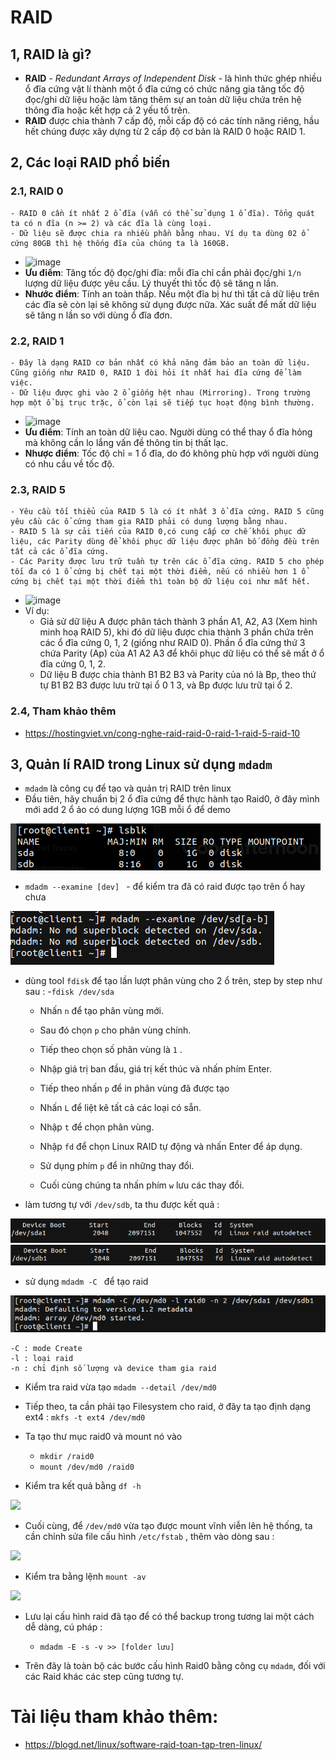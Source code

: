 # RAID
## 1, RAID là gì?
* **RAID** - *Redundant Arrays of Independent Disk* - là hình thức ghép nhiều ổ đĩa cứng vật lí thành một ổ đĩa cứng có chức năng gia tăng tốc độ đọc/ghi dữ liệu hoặc làm tăng thêm sự an toàn dữ liệu chứa trên hệ thông đĩa hoặc kết hợp cả 2 yếu tố trên.
* **RAID** được chia thành 7 cấp độ, mỗi cấp độ có các tính năng riêng, hầu hết chúng được xây dựng từ 2 cấp độ cơ bản là RAID 0 hoặc RAID 1.
## 2, Các loại RAID phổ biến
### 2.1, RAID 0
```
- RAID 0 cần ít nhất 2 ổ đĩa (vẫn có thể sử dụng 1 ổ đĩa). Tổng quát ta có n đĩa (n >= 2) và các đĩa là cùng loại.
- Dữ liệu sẽ được chia ra nhiều phần bằng nhau. Ví dụ ta dùng 02 ổ cứng 80GB thì hệ thống đĩa của chúng ta là 160GB.
```
* ![image](https://user-images.githubusercontent.com/88284121/198221133-b27bab09-6270-4132-a371-7468bd5facfe.png)
* **Ưu điểm**: Tăng tốc độ đọc/ghi đĩa: mỗi đĩa chỉ cần phải đọc/ghi `1/n` lượng dữ liệu được yêu cầu. Lý thuyết thì tốc độ sẽ tăng n lần.
* **Nhước điểm**: Tính an toàn thấp. Nếu một đĩa bị hư thì tất cả dữ liệu trên các đĩa sẽ còn lại sẽ không sử dụng được nữa. Xác suất để mất dữ liệu sẽ tăng n lần so với dùng ổ đĩa đơn.
### 2.2, RAID 1
```
- Đây là dạng RAID cơ bản nhất có khả năng đảm bảo an toàn dữ liệu. Cũng giống như RAID 0, RAID 1 đòi hỏi ít nhất hai đĩa cứng để làm việc.
- Dữ liệu được ghi vào 2 ổ giống hệt nhau (Mirroring). Trong trường hợp một ổ bị trục trặc, ổ còn lại sẽ tiếp tục hoạt động bình thường.
```
* ![image](https://user-images.githubusercontent.com/88284121/198221252-5e41b9a1-ed2d-4d39-8e6b-1502c2301c2f.png)
* **Ưu điểm**: Tính an toàn dữ liệu cao. Người dùng có thể thay ổ đĩa hỏng mà không cần lo lắng vấn đề thông tin bị thất lạc.
* **Nhược điểm**: Tốc độ chỉ = 1 ổ đĩa, do đó không phù hợp với người dùng có nhu cầu về tốc độ.
### 2.3, RAID 5
```
- Yêu cầu tối thiểu của RAID 5 là có ít nhất 3 ổ đĩa cứng. RAID 5 cũng yêu cầu các ổ cứng tham gia RAID phải có dung lượng bằng nhau.
- RAID 5 là sự cải tiến của RAID 0,có cung cấp cơ chế khôi phục dữ liệu, các Parity dùng để khôi phục dữ liệu được phân bố đồng đều trên tất cả các ổ đĩa cứng.
- Các Parity được lưu trữ tuần tự trên các ổ đĩa cứng. RAID 5 cho phép tối đa có 1 ổ cứng bị chết tại một thời điểm, nếu có nhiều hơn 1 ổ cứng bị chết tại một thời điểm thì toàn bộ dữ liệu coi như mất hết. 
```
* ![image](https://user-images.githubusercontent.com/88284121/198221790-4fa7d07f-3768-4f98-b710-b4867a66a3f8.png)
* Ví dụ:
  - Giả sử dữ liệu A được phân tách thành 3 phần A1, A2, A3 (Xem hình minh hoạ RAID 5), khi đó dữ liệu được chia thành 3 phần chứa trên các ổ đĩa cứng 0, 1, 2 (giống như RAID 0). Phần ổ đĩa cứng thứ 3 chứa Parity (Ap) của A1 A2 A3 để khôi phục dữ liệu có thể sẽ mất ở ổ đĩa cứng 0, 1, 2.
  - Dữ liệu B được chia thành B1 B2 B3 và Parity của nó là Bp, theo thứ tự B1 B2 B3 được lưu trữ tại ổ 0 1 3, và Bp được lưu trữ tại ổ 2.
### 2.4, Tham khảo thêm
* https://hostingviet.vn/cong-nghe-raid-raid-0-raid-1-raid-5-raid-10
## 3, Quản lí RAID trong Linux sử dụng `mdadm`
- `mdadm` là công cụ để tạo và quản trị RAID trên linux 
- Đầu tiên, hãy chuẩn bị 2 ổ đĩa cứng để thực hành tạo Raid0, ở đây mình mới add 2 ổ ảo có dung lượng 1GB mỗi ổ để demo

 <img src="https://github.com/tulha161/linux/blob/main/images/11.5.png">

- `mdadm --examine [dev] ` - để kiểm tra đã có raid được tạo trên ổ hay chưa

 <img src="https://github.com/tulha161/linux/blob/main/images/11.6.png">

- dùng tool `fdisk` để tạo lần lượt phân vùng cho 2 ổ trên, step by step như sau : 
	-`fdisk /dev/sda`
	- Nhấn `n` để tạo phân vùng mới.
	- Sau đó chọn `p` cho phân vùng chính.
	- Tiếp theo chọn số phân vùng là `1` .
	- Nhập giá trị ban đầu, giá trị kết thúc và nhấn phím Enter.
	- Tiếp theo nhấn `p` để in phân vùng đã được tạo

	- Nhấn `L` để liệt kê tất cả các loại có sẵn.
	- Nhập `t` để chọn phân vùng.
	- Nhập `fd` để chọn Linux RAID tự động và nhấn Enter để áp dụng.
	- Sử dụng phím `p` để in những thay đổi.
	- Cuối cùng chúng ta nhấn phím `w` lưu các thay đổi.
- làm tương tự với `/dev/sdb`, ta thu được kết quả : 

<img src="https://github.com/tulha161/linux/blob/main/images/11.7.png">
<img src="https://github.com/tulha161/linux/blob/main/images/11.8.png">

- sử dụng `mdadm -C ` để tạo raid

 <img src="https://github.com/tulha161/linux/blob/main/images/11.9.png">
 
 ````
-C : mode Create
-l : loại raid 
-n : chỉ định số lượng và device tham gia raid
`````	
- Kiểm tra raid vừa tạo `mdadm --detail /dev/md0`

- Tiếp theo, ta cần phải tạo Filesystem cho raid, ở đây ta tạo định dạng ext4 : `mkfs -t ext4 /dev/md0`
- Ta tạo thư mục raid0 và mount nó vào 
	- `mkdir /raid0`
	- `mount /dev/md0 /raid0`
- Kiểm tra kết quả bằng `df -h`

 <img src="https://github.com/tulha161/linux/blob/main/images/11.10.png">

- Cuối cùng, để `/dev/md0` vừa tạo được mount vĩnh viễn lên hệ thống, ta cần chỉnh sửa file cấu hình `/etc/fstab` , thêm vào dòng sau :

 <img src="https://github.com/tulha161/linux/blob/main/images/11.11.png">

- Kiểm tra bằng lệnh `mount -av`

 <img src="https://github.com/tulha161/linux/blob/main/images/11.12.png">

- Lưu lại cấu hình raid đã tạo để có thể backup trong tương lai một cách dễ dàng, cú pháp : 
	- `mdadm -E -s -v >> [folder lưu]`

- Trên đây là toàn bộ các bước cấu hình Raid0 bằng công cụ `mdadm`, đối với các Raid khác các step cũng tương tự.

# Tài liệu tham khảo thêm:
* https://blogd.net/linux/software-raid-toan-tap-tren-linux/
